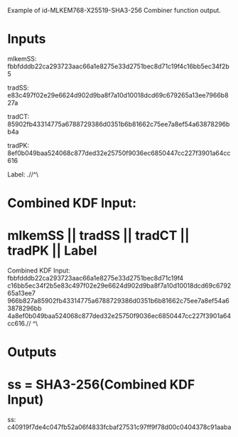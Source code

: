 Example of id-MLKEM768-X25519-SHA3-256 Combiner function output.

# Inputs
mlkemSS:
fbbfdddb22ca293723aac66a1e8275e33d2751bec8d71c19f4c16bb5ec34f2b5

tradSS:
e83c497f02e29e6624d902d9ba8f7a10d10018dcd69c679265a13ee7966b827a

tradCT:
85902fb43314775a6788729386d0351b6b81662c75ee7a8ef54a63878296bb4a

tradPK:
8ef0b049baa524068c877ded32e25750f9036ec6850447cc227f3901a64cc616

Label:  \.//^\


# Combined KDF Input:
#  mlkemSS || tradSS || tradCT || tradPK || Label

Combined KDF Input: fbbfdddb22ca293723aac66a1e8275e33d2751bec8d71c19f4
c16bb5ec34f2b5e83c497f02e29e6624d902d9ba8f7a10d10018dcd69c679265a13ee7
966b827a85902fb43314775a6788729386d0351b6b81662c75ee7a8ef54a63878296bb
4a8ef0b049baa524068c877ded32e25750f9036ec6850447cc227f3901a64cc616\.//
^\


# Outputs
# ss = SHA3-256(Combined KDF Input)

ss: c40919f7de4c047fb52a06f4833fcbaf27531c97ff9f78d00c0404378c91aaba
